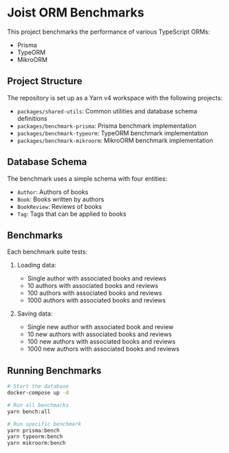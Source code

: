 # Joist ORM Benchmarks

This project benchmarks the performance of various TypeScript ORMs:

- Prisma
- TypeORM
- MikroORM

## Project Structure

The repository is set up as a Yarn v4 workspace with the following projects:

- `packages/shared-utils`: Common utilities and database schema definitions
- `packages/benchmark-prisma`: Prisma benchmark implementation
- `packages/benchmark-typeorm`: TypeORM benchmark implementation
- `packages/benchmark-mikroorm`: MikroORM benchmark implementation

## Database Schema

The benchmark uses a simple schema with four entities:

- `Author`: Authors of books
- `Book`: Books written by authors
- `BookReview`: Reviews of books
- `Tag`: Tags that can be applied to books

## Benchmarks

Each benchmark suite tests:

1. Loading data:
   - Single author with associated books and reviews
   - 10 authors with associated books and reviews
   - 100 authors with associated books and reviews
   - 1000 authors with associated books and reviews

2. Saving data:
   - Single new author with associated book and review
   - 10 new authors with associated books and reviews
   - 100 new authors with associated books and reviews
   - 1000 new authors with associated books and reviews

## Running Benchmarks

```bash
# Start the database
docker-compose up -d

# Run all benchmarks
yarn bench:all

# Run specific benchmark
yarn prisma:bench
yarn typeorm:bench
yarn mikroorm:bench
```